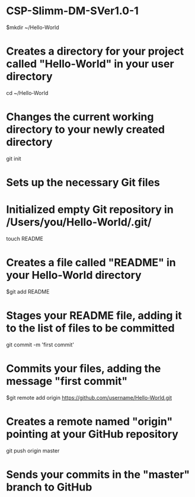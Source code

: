 CSP-Slimm-DM-SVer1.0-1
======================
$mkdir ~/Hello-World
# Creates a directory for your project called "Hello-World" in your user directory

cd ~/Hello-World
# Changes the current working directory to your newly created directory

git init
# Sets up the necessary Git files
# Initialized empty Git repository in /Users/you/Hello-World/.git/

touch README
# Creates a file called "README" in your Hello-World directory

$git add README
# Stages your README file, adding it to the list of files to be committed

git commit -m 'first commit'
# Commits your files, adding the message "first commit"

$git remote add origin https://github.com/username/Hello-World.git
# Creates a remote named "origin" pointing at your GitHub repository

git push origin master
# Sends your commits in the "master" branch to GitHub
